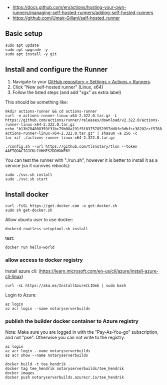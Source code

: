
* https://docs.github.com/en/actions/hosting-your-own-runners/managing-self-hosted-runners/adding-self-hosted-runners
* https://github.com/Umair-Gillani/self-hosted_runner


## Basic setup
```
sudo apt update
sudo apt upgrade -y
sudo apt install -y git
```

## Install and configure the Runner

1. Navigate to your [GitHub repository > Settings > Actions > Runners](https://github.com/tlsnotary/tlsn/settings/actions/runners).
2. Click "New self-hosted runner" (Linux, x64)
3. Follow the listed steps (and add "sgx" as extra label)

This should be something like:
```
mkdir actions-runner && cd actions-runner
curl -o actions-runner-linux-x64-2.322.0.tar.gz -L https://github.com/actions/runner/releases/download/v2.322.0/actions-runner-linux-x64-2.322.0.tar.gz
echo "b13b784808359f31bc79b08a191f5f83757852957dd8fe3dbfcc38202ccf5768  actions-runner-linux-x64-2.322.0.tar.gz" | shasum -a 256 -c
tar xzf ./actions-runner-linux-x64-2.322.0.tar.gz

./config.sh --url https://github.com/tlsnotary/tlsn --token AAFTQOACIGJCKLCVHHFS2DDHXWF6Y

```

You can test the runner with "./run.sh", however it is better to install it as a service (so it survives reboots):
```
sudo ./svc.sh install
sudo ./svc.sh start
```

## Install docker

```
curl -fsSL https://get.docker.com -o get-docker.sh
sudo sh get-docker.sh
```

Allow ubuntu user to use docker:
```
dockerd-rootless-setuptool.sh install
```

test:
```
docker run hello-world
```

### allow access to docker registry

Install azure cli: (https://learn.microsoft.com/en-us/cli/azure/install-azure-cli-linux)
```
curl -sL https://aka.ms/InstallAzureCLIDeb | sudo bash
```

Login to Azure:
```
az login
az acr login --name notaryserverbuilds
```


### publish the builder docker container to Azure registry

Note: Make sure you are logged in with the "Pay-As-You-go" subscription, and not "pse". Otherwise you can not write to the registry.

```
az login
az acr login --name notaryserverbuilds
az acr show --name notaryserverbuilds

docker build -t tee_hendrik .
docker tag tee_hendrik notaryserverbuilds/tee_hendrik
docker images
docker push notaryserverbuilds.azurecr.io/tee_hendrik
```